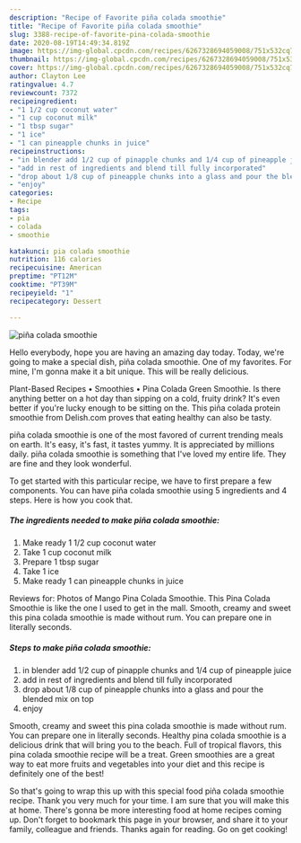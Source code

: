 ```yaml
---
description: "Recipe of Favorite piña colada smoothie"
title: "Recipe of Favorite piña colada smoothie"
slug: 3388-recipe-of-favorite-pina-colada-smoothie
date: 2020-08-19T14:49:34.819Z
image: https://img-global.cpcdn.com/recipes/6267328694059008/751x532cq70/pina-colada-smoothie-recipe-main-photo.jpg
thumbnail: https://img-global.cpcdn.com/recipes/6267328694059008/751x532cq70/pina-colada-smoothie-recipe-main-photo.jpg
cover: https://img-global.cpcdn.com/recipes/6267328694059008/751x532cq70/pina-colada-smoothie-recipe-main-photo.jpg
author: Clayton Lee
ratingvalue: 4.7
reviewcount: 7372
recipeingredient:
- "1 1/2 cup coconut water"
- "1 cup coconut milk"
- "1 tbsp sugar"
- "1 ice"
- "1 can pineapple chunks in juice"
recipeinstructions:
- "in blender add 1/2 cup of pinapple chunks and 1/4 cup of pineapple juice"
- "add in rest of ingredients and blend till fully incorporated"
- "drop about 1/8 cup of pineapple chunks into a glass and pour the blended mix on top"
- "enjoy"
categories:
- Recipe
tags:
- pia
- colada
- smoothie

katakunci: pia colada smoothie 
nutrition: 116 calories
recipecuisine: American
preptime: "PT12M"
cooktime: "PT39M"
recipeyield: "1"
recipecategory: Dessert

---
```



![piña colada smoothie](https://img-global.cpcdn.com/recipes/6267328694059008/751x532cq70/pina-colada-smoothie-recipe-main-photo.jpg)

Hello everybody, hope you are having an amazing day today. Today, we're going to make a special dish, piña colada smoothie. One of my favorites. For mine, I'm gonna make it a bit unique. This will be really delicious.

Plant-Based Recipes • Smoothies • Pina Colada Green Smoothie. Is there anything better on a hot day than sipping on a cold, fruity drink? It&#39;s even better if you&#39;re lucky enough to be sitting on the. This piña colada protein smoothie from Delish.com proves that eating healthy can also be tasty.

piña colada smoothie is one of the most favored of current trending meals on earth. It's easy, it's fast, it tastes yummy. It is appreciated by millions daily. piña colada smoothie is something that I've loved my entire life. They are fine and they look wonderful.


To get started with this particular recipe, we have to first prepare a few components. You can have piña colada smoothie using 5 ingredients and 4 steps. Here is how you cook that.

<!--inarticleads1-->

##### The ingredients needed to make piña colada smoothie:

1. Make ready 1 1/2 cup coconut water
1. Take 1 cup coconut milk
1. Prepare 1 tbsp sugar
1. Take 1 ice
1. Make ready 1 can pineapple chunks in juice


Reviews for: Photos of Mango Pina Colada Smoothie. This Pina Colada Smoothie is like the one I used to get in the mall. Smooth, creamy and sweet this pina colada smoothie is made without rum. You can prepare one in literally seconds. 

<!--inarticleads2-->

##### Steps to make piña colada smoothie:

1. in blender add 1/2 cup of pinapple chunks and 1/4 cup of pineapple juice
1. add in rest of ingredients and blend till fully incorporated
1. drop about 1/8 cup of pineapple chunks into a glass and pour the blended mix on top
1. enjoy


Smooth, creamy and sweet this pina colada smoothie is made without rum. You can prepare one in literally seconds. Healthy pina colada smoothie is a delicious drink that will bring you to the beach. Full of tropical flavors, this pina colada smoothie recipe will be a treat. Green smoothies are a great way to eat more fruits and vegetables into your diet and this recipe is definitely one of the best! 

So that's going to wrap this up with this special food piña colada smoothie recipe. Thank you very much for your time. I am sure that you will make this at home. There's gonna be more interesting food at home recipes coming up. Don't forget to bookmark this page in your browser, and share it to your family, colleague and friends. Thanks again for reading. Go on get cooking!
